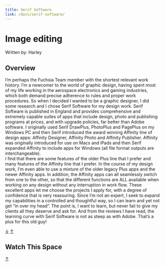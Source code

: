 ```yaml
---
title: Serif Software
link: /docs/serif-software/
---
```


# Image editing

Written by: Harley

## Overview

I’m perhaps the Fuchsia Team member with the shortest relevant work history. I’m
a newcomer to the world of graphic design, having spent most of my life working
in the aerospace electronics and gaming industries, which both demand precise
adherence to rules and proper work procedures. So when I decided I wanted to be
a graphic designer, I did some research and I chose Serif Software for my design
work. Serif Software is published in England and provides comprehensive and
extremely capable suites of apps that include design, photo and publishing
programs at prices, and with upgrade policies, far better than Adobe software. I
originally used Serif DrawPlus, PhotoPlus and PagePlus on my Windows PC and then
Serif introduced the award winning Affinity line of design apps: Affinity
Designer, Affinity Photo and Affinity Publisher. Affinity was originally
introduced for use on Macs and iPads and then Serif expanded Affinity to include
apps for Windows (all file format outputs are interchangeable).  
I find that there are some features of the older Plus line that I prefer and
many features of the Affinity line that I prefer. In the course of my design
work, I’m even able to use a mixture of the older legacy Plus apps and the newer
Affinity apps. In addition, the Affinity apps can all seamlessly switch from one
to the other, so that the different functions are ALL available when working on
any design without any interruption in work flow. These excellent apps let me
choose the projects I apply for, with a degree of confidence that is very
reassuring. Since I’m not an expert, I seek to expand my capabilities in a
controlled and thoughtful way, so I can learn and yet not get “in over my head”.
The point is, I want to learn, but never fail to give my clients all they
deserve and ask for. And from the reviews I have read, the learning curve with
Serif Software is not as steep as with Adobe. That’s a plus for this old guy!

[&#8595;](#watch-this-space) [&#8593;](#serif-software)

## Watch This Space

[&#8593;](#serif-software)
